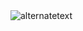 <html>
  <body>
    <img src="https://images-ext-1.discordapp.net/external/BXda9yBkONMpOIc5ecp7hnjdeHohz8td-ROJ-3UIM9A/https/camo.envatousercontent.com/c0918e5cb84f28de7642759481876ecd6a73267d/687474703a2f2f7261696e626f7769742e6e65742f7265736f757263652f77702f696e62696f2f763330305f312e6a7067?format=webp&width=91&height=415" alt="alternatetext">
  </body>
</html>
